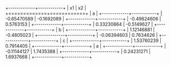 +-------------+------------+
| x1          | x2         |
+=============+============+
| a                        |
+-------------+------------+
| -0.65470589 | -0.1692089 |
+-------------+------------+
| -0.49824606 | 0.5763153  |
+-------------+------------+
| 0.33230864  | -0.5149627 |
+-------------+------------+
| b                        |
+-------------+------------+
| 1.12146881  | -0.4805023 |
+-------------+------------+
| -0.06394603 | 0.7634626  |
+-------------+------------+
| c                        |
+-------------+------------+
| 1.53760239  | 0.7914405  |
+-------------+------------+
| a                        |
+-------------+------------+
| -0.11144127 | 1.7435388  |
+-------------+------------+
| 0.24231271  | 1.6937668  |
+-------------+------------+ 
